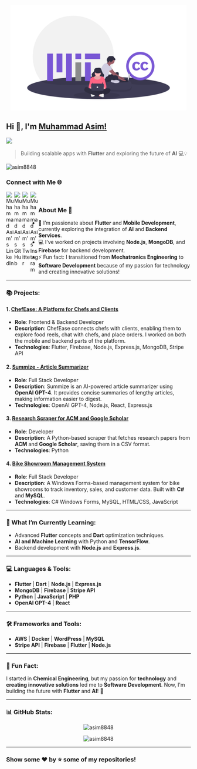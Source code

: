 <p align="center">
    <img src="AsimHeader.png" width="480px"/>    
</p>

## Hi 👋, I'm [Muhammad Asim!](http://www.muhammadasim.ml/)

<!-- Headline -->
<img src="https://readme-typing-svg.herokuapp.com?font=Algerians&color=FF3A61&width=500&lines=I+am+a+Flutter+Developer+and+AI+Enthusiast....">
    
> Building scalable apps with **Flutter** and exploring the future of **AI** 💻💡

<!-- Profile views counter API -->
<img src="https://komarev.com/ghpvc/?username=asim8848&label=Profile%20views&color=0e75b6&style=flat" alt="asim8848" />

<!-- Social Links -->
### Connect with Me 🌐
<a href="https://linkedin.com/in/muhammad-asim">
  <img align="left" alt="Muhammad Asim's LinkedIn" width="22px" src="https://cdn.jsdelivr.net/npm/simple-icons@v3/icons/linkedin.svg" />
</a>
<a href="https://github.com/asim8848">
  <img align="left" alt="Muhammad Asim's GitHub" width="22px" src="https://cdn.jsdelivr.net/npm/simple-icons@v3/icons/github.svg" />
</a>
<a href="https://twitter.com/asim8848">
  <img align="left" alt="Muhammad Asim's Twitter" width="22px" src="https://cdn.jsdelivr.net/npm/simple-icons@v3/icons/twitter.svg" />
</a>
<a href="https://www.instagram.com/asimkhanalizai/">
  <img align="left" alt="Muhammad Asim's Instagram" width="22px" src="https://cdn.jsdelivr.net/npm/simple-icons@v3/icons/instagram.svg" />
</a>

<br/>

### About Me 🚀
- 🌱 I’m passionate about **Flutter** and **Mobile Development**, currently exploring the integration of **AI** and **Backend Services**.
- 💻 I’ve worked on projects involving **Node.js**, **MongoDB**, and **Firebase** for backend development.
- ⚡ Fun fact: I transitioned from **Mechatronics Engineering** to **Software Development** because of my passion for technology and creating innovative solutions!

---

### 📚 Projects:

#### **1. [ChefEase: A Platform for Chefs and Clients](https://github.com/asim8848/Chef-Ease)**
   - **Role**: Frontend & Backend Developer
   - **Description**: ChefEase connects chefs with clients, enabling them to explore food reels, chat with chefs, and place orders. I worked on both the mobile and backend parts of the platform.
   - **Technologies**: Flutter, Firebase, Node.js, Express.js, MongoDB, Stripe API

#### **2. [Summize - Article Summarizer](https://github.com/asim8848/AI-Summarizer)**
   - **Role**: Full Stack Developer
   - **Description**: Summize is an AI-powered article summarizer using **OpenAI GPT-4**. It provides concise summaries of lengthy articles, making information easier to digest.
   - **Technologies**: OpenAI GPT-4, Node.js, React, Express.js

#### **3. [Research Scraper for ACM and Google Scholar](https://github.com/asim8848/Research-Scrapper-for-ACM-GoogleScholar)**
   - **Role**: Developer
   - **Description**: A Python-based scraper that fetches research papers from **ACM** and **Google Scholar**, saving them in a CSV format.
   - **Technologies**: Python

#### **4. [Bike Showroom Management System](https://github.com/asim8848/Bike-Showroom-Management-System)**
   - **Role**: Full Stack Developer
   - **Description**: A Windows Forms-based management system for bike showrooms to track inventory, sales, and customer data. Built with **C#** and **MySQL**.
   - **Technologies**: C# Windows Forms, MySQL, HTML/CSS, JavaScript

---

### 🌱 What I’m Currently Learning:
- Advanced **Flutter** concepts and **Dart** optimization techniques.
- **AI and Machine Learning** with Python and **TensorFlow**.
- Backend development with **Node.js** and **Express.js**.

---

### 💻 Languages & Tools:

- **Flutter** | **Dart** | **Node.js** | **Express.js**
- **MongoDB** | **Firebase** | **Stripe API**
- **Python** | **JavaScript** | **PHP**
- **OpenAI GPT-4** | **React**

---

### 🛠️ Frameworks and Tools:

- **AWS** | **Docker** | **WordPress** | **MySQL**
- **Stripe API** | **Firebase** | **Flutter** | **Node.js**

---

### 🧠 Fun Fact:
I started in **Chemical Engineering**, but my passion for **technology** and **creating innovative solutions** led me to **Software Development**. Now, I'm building the future with **Flutter** and **AI**! 🚀

---

### 📊 GitHub Stats:
<p align="center">
  <img src="https://github-readme-stats.vercel.app/api?username=asim8848&show_icons=true&locale=en" alt="asim8848" />
</p>

<p align="center">
  <img src="https://github-readme-streak-stats.herokuapp.com/?user=asim8848&" alt="asim8848" />
</p>

---

### Show some ❤️ by ⭐️ some of my repositories!
